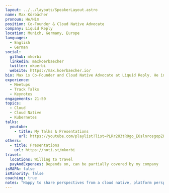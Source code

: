 ```yaml
---
layout: ../../layouts/SpeakerLayout.astro
name: Max Körbächer
pronoun: He/Him
position: Co-Founder & Cloud Native Advocate
company: Liquid Reply
location: Munich, Germany, Europe
languages:
  - English
  - German
social:
  github: mkorbi
  linkedin: maxkoerbaecher
  twitter: mkoerbi
  website: https://max.koerbaecher.io/
bio: Max is Co-Founder and Cloud Native Advocate at Liquid Reply. He initiated the CNCF Environmental Sustainability Technical Advisory Group and serves as the Co-Chair. For 2,5 years, he worked within the Kubernetes release team and is part of different Advisory Boards. His focus is on designing and building cloud-native solutions on/with Kubernetes and platform engineering to simplify the current challenges of complex systems.
experience:
  - Meetups
  - Track Talks
  - Keynotes
engagements: 21-50
topics:
  - Cloud
  - Cloud Native
  - Kubernetes
talks:
  youtube:
    - title: My Talks & Presentations
      url: https://youtube.com/playlist?list=PLRr2U3tROgo_EOslnrosgopZFoXZ4u_JT
others:
  - title: Presentations
    url: https://noti.st/mkorbi
travel:
  locations: Willing to travel
  payAndExpenses: Depends on, can be partially covered by my company
isMAPA: false
isMinority: false
coaching: true
notes: "Happy to share perspectives from a cloud native, platform perspective."
---
```

